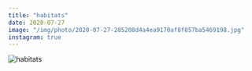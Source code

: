 ```yaml
---
title: "habitats"
date: 2020-07-27
image: "/img/photo/2020-07-27-285208d4a4ea9170af8f857ba5469198.jpg"
instagram: true
---
```


![habitats](/img/photo/2020-07-27-285208d4a4ea9170af8f857ba5469198.jpg)
